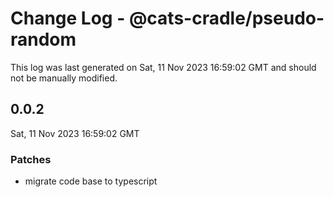 # Change Log - @cats-cradle/pseudo-random

This log was last generated on Sat, 11 Nov 2023 16:59:02 GMT and should not be manually modified.

## 0.0.2
Sat, 11 Nov 2023 16:59:02 GMT

### Patches

- migrate code base to typescript

